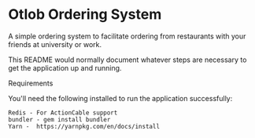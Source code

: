 # Otlob Ordering System 

A simple ordering system to facilitate ordering from restaurants with your friends at university or work.

This README would normally document whatever steps are necessary to get the application up and running.

Requirements

You'll need the following installed to run the application successfully:

    Redis - For ActionCable support
    bundler - gem install bundler
    Yarn -  https://yarnpkg.com/en/docs/install
    
